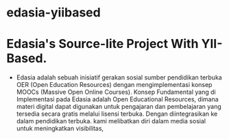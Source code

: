 edasia-yiibased
===============

Edasia's Source-lite Project With YII-Based.
===============
-	Edasia adalah sebuah inisiatif gerakan sosial  sumber pendidikan terbuka OER (Open Education Resources) dengan mengimplementasi konsep MOOCs (Massive Open Online Courses).
Konsep Fundamental yang di Implementasi pada Edasia adalah Open Educational Resources, dimana materi digital dapat digunakan untuk pengajaran dan pembelajaran yang tersedia secara gratis melalui lisensi terbuka. Dengan diintegrasikan ke dalam pendidikan terbuka. kami melibatkan diri dalam media sosial untuk meningkatkan visibilitas, 
